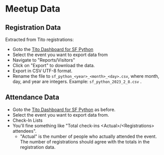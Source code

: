 # Meetup Data

## Registration Data

Extracted from Tito registrations:

- Goto the [Tito Dashboard for SF Python](https://dashboard.tito.io/sfpython) 
- Select the event you want to export data from
- Navigate to "Reports/Visitors"
- Click on "Export" to download the data.
- Export in CSV UTF-8 format.
- Rename the file to `sf_python_<year>_<month>_<day>.csv`, where month, day, and year are integers. 
Example: `sf_python_2023_2_8.csv` .

## Attendance Data

- Goto the [Tito Dashboard for SF Python](https://dashboard.tito.io/sfpython) as before.
- Select the event you want to export data from.
- Check-In Lists
- You'll fine something like "Total check-ins \<Actual\>/\<Registrations\> attendees".
  - "Actual" is the number of people who actually attended the event. The number of registrations should agree with 
  the totals in the registration data.